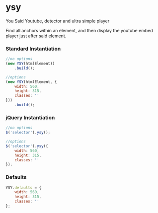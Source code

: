 # ysy
You Said Youtube, detector and ultra simple player

Find all anchors within an element, and then display the youtube embed player just after said element.


### Standard Instantiation
```js
//no options
(new YSY(htmlElement))
	.build();

//options
(new YSY(htmlElement, {
	width: 560,
	height: 315,
	classes: ''
}))
	.build();
```

### jQuery Instantiation
```js
//no options
$('selector').ysy();

//options
$('selector').ysy({
	width: 560,
	height: 315,
	classes: ''
});
```

### Defaults
```js
YSY.defaults = {
	width: 560,
	height: 315,
	classes: ''
};
```